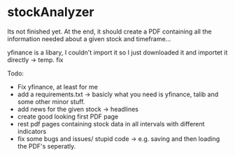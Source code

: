 # stockAnalyzer
Its not finished yet. At the end, it should create a PDF containing all the information needed about a given stock and timeframe...

yfinance is a libary, I couldn't import it so I just downloaded it and importet it directly -> temp. fix

Todo:
- Fix yfinance, at least for me
- add a requirements.txt -> basicly what you need is yfinance, talib and some other minor stuff.
- add news for the given stock -> headlines
- create good looking first PDF page
- rest pdf pages containing stock data in all intervals with different indicators
- fix some bugs and issues/ stupid code -> e.g. saving and then loading the PDF's seperatly.
